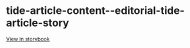 # tide-article-content--editorial-tide-article-story

[View in storybook](https://raw.githack.com/Independent-Digital-News-and-Media-Ltd/indy-pwamp-sb/PR-2383-sb/index.html?path=/story/tide-article-content--editorial-tide-article-story)